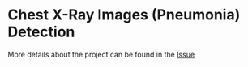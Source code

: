 # Chest X-Ray Images (Pneumonia) Detection 

More details about the project can be found in the [Issue](https://github.com/orgs/khulnasoft/projects/18?pane=issue&itemId=56318647)